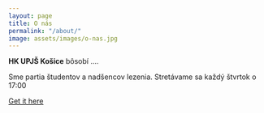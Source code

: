 ```yaml
---
layout: page
title: O nás
permalink: "/about/"
image: assets/images/o-nas.jpg
---
```


**HK UPJŠ Košice** bôsobí .... 

Sme partia študentov a nadšencov lezenia.
Stretávame sa každý štvrtok o 17:00

[Get it here](https://bootstrapstarter.com/jekyll-theme-memoirs/)


